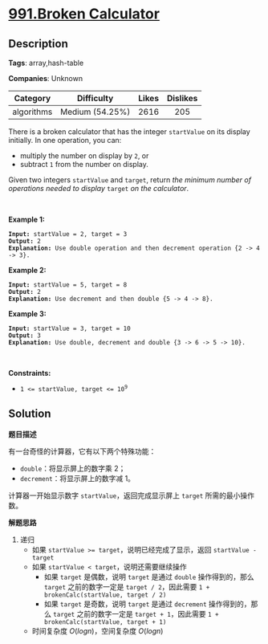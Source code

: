 # [991.Broken Calculator](https://leetcode.com/problems/broken-calculator/description/)

## Description

**Tags**: array,hash-table

**Companies**: Unknown

|  Category  |   Difficulty    | Likes | Dislikes |
| :--------: | :-------------: | :---: | :------: |
| algorithms | Medium (54.25%) | 2616  |   205    |

<p>There is a broken calculator that has the integer <code>startValue</code> on its display initially. In one operation, you can:</p>
<ul>
  <li>multiply the number on display by <code>2</code>, or</li>
  <li>subtract <code>1</code> from the number on display.</li>
</ul>
<p>Given two integers <code>startValue</code> and <code>target</code>, return <em>the minimum number of operations needed to display </em><code>target</code><em> on the calculator</em>.</p>
<p>&nbsp;</p>
<p><strong class="example">Example 1:</strong></p>
<pre><code><strong>Input:</strong> startValue = 2, target = 3
<strong>Output:</strong> 2
<strong>Explanation:</strong> Use double operation and then decrement operation {2 -&gt; 4 -&gt; 3}.</code></pre>
<p><strong class="example">Example 2:</strong></p>
<pre><code><strong>Input:</strong> startValue = 5, target = 8
<strong>Output:</strong> 2
<strong>Explanation:</strong> Use decrement and then double {5 -&gt; 4 -&gt; 8}.</code></pre>
<p><strong class="example">Example 3:</strong></p>
<pre><code><strong>Input:</strong> startValue = 3, target = 10
<strong>Output:</strong> 3
<strong>Explanation:</strong> Use double, decrement and double {3 -&gt; 6 -&gt; 5 -&gt; 10}.</code></pre>
<p>&nbsp;</p>
<p><strong>Constraints:</strong></p>
<ul>
  <li><code>1 &lt;= startValue, target &lt;= 10<sup>9</sup></code></li>
</ul>

## Solution

**题目描述**

有一台奇怪的计算器，它有以下两个特殊功能：

- `double`：将显示屏上的数字乘 2；
- `decrement`：将显示屏上的数字减 1。

计算器一开始显示数字 `startValue`，返回完成显示屏上 `target` 所需的最小操作数。

**解题思路**

1. 递归
   - 如果 `startValue >= target`，说明已经完成了显示，返回 `startValue - target`
   - 如果 `startValue < target`，说明还需要继续操作
     - 如果 `target` 是偶数，说明 `target` 是通过 `double` 操作得到的，那么 `target` 之前的数字一定是 `target / 2`，因此需要 `1 + brokenCalc(startValue, target / 2)`
     - 如果 `target` 是奇数，说明 `target` 是通过 `decrement` 操作得到的，那么 `target` 之前的数字一定是 `target + 1`，因此需要 `1 + brokenCalc(startValue, target + 1)`
   - 时间复杂度 $O(log n)$，空间复杂度 $O(log n)$
